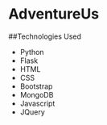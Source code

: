 # AdventureUs

##Technologies Used
* Python
* Flask
* HTML
* CSS
* Bootstrap
* MongoDB
* Javascript
* JQuery
